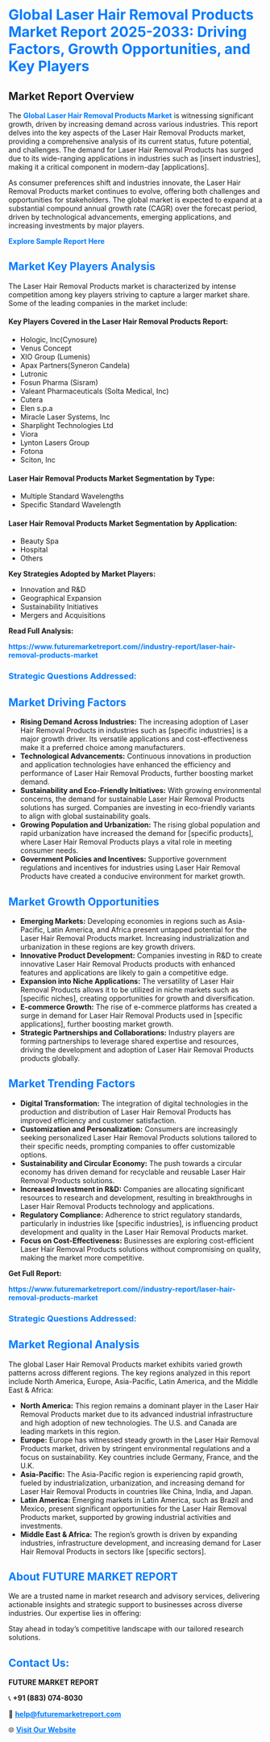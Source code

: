 <h1 style="color: #007BFF;">Global Laser Hair Removal Products Market Report 2025-2033: Driving Factors, Growth Opportunities, and Key Players</h1>

<section id="overview">
<h2>Market Report Overview</h2>
<p>The <a href="https://www.futuremarketreport.com//industry-report/laser-hair-removal-products-market" style="color: #007BFF; text-decoration: none;"><strong>Global Laser Hair Removal Products Market</strong></a> is witnessing significant growth, driven by increasing demand across various industries. This report delves into the key aspects of the Laser Hair Removal Products market, providing a comprehensive analysis of its current status, future potential, and challenges. The demand for Laser Hair Removal Products has surged due to its wide-ranging applications in industries such as [insert industries], making it a critical component in modern-day [applications].</p>
<p>As consumer preferences shift and industries innovate, the Laser Hair Removal Products market continues to evolve, offering both challenges and opportunities for stakeholders. The global market is expected to expand at a substantial compound annual growth rate (CAGR) over the forecast period, driven by technological advancements, emerging applications, and increasing investments by major players.</p>
</section>

<section id="overview">
<p><a href="https://www.futuremarketreport.com//request-sample/reportId=78212" style="color: #007BFF; text-decoration: none;"><strong>Explore Sample Report Here</strong></a></p>
</section>

<section id="key-players">
<h2 style="color: #007BFF;">Market Key Players Analysis</h2>
<p>The Laser Hair Removal Products market is characterized by intense competition among key players striving to capture a larger market share. Some of the leading companies in the market include:</p>
<h4>Key Players Covered in the Laser Hair Removal Products Report:</h4>
<ul><li>Hologic, Inc(Cynosure)</li><li>Venus Concept</li><li>XIO Group (Lumenis)</li><li>Apax Partners(Syneron Candela)</li><li>Lutronic</li><li>Fosun Pharma (Sisram)</li><li>Valeant Pharmaceuticals (Solta Medical, Inc)</li><li>Cutera</li><li>Elen s.p.a</li><li>Miracle Laser Systems, Inc</li><li>Sharplight Technologies Ltd</li><li>Viora</li><li>Lynton Lasers Group</li><li>Fotona</li><li>Sciton, Inc</li></ul>
<h4>Laser Hair Removal Products Market Segmentation by Type:</h4>
<ul><li>Multiple Standard Wavelengths</li><li>Specific Standard Wavelength</li></ul>

<h4>Laser Hair Removal Products Market Segmentation by Application:</h4>
<ul><li>Beauty Spa</li><li>Hospital</li><li>Others</li></ul>
<p><strong>Key Strategies Adopted by Market Players:</strong></p>
<ul>
<li>Innovation and R&D</li>
<li>Geographical Expansion</li>
<li>Sustainability Initiatives</li>
<li>Mergers and Acquisitions</li>
</ul>
</section>

<section>
<p><strong>Read Full Analysis: </strong></p><a href="https://www.futuremarketreport.com//industry-report/laser-hair-removal-products-market" style="color: #007BFF; text-decoration: none;"><strong>https://www.futuremarketreport.com//industry-report/laser-hair-removal-products-market</strong></a>
<h3 style="color: #007BFF;">Strategic Questions Addressed:</h3>
</section>

<section id="driving-factors">
<h2 style="color: #007BFF;">Market Driving Factors</h2>
<ul>
<li><strong>Rising Demand Across Industries:</strong> The increasing adoption of Laser Hair Removal Products in industries such as [specific industries] is a major growth driver. Its versatile applications and cost-effectiveness make it a preferred choice among manufacturers.</li>
<li><strong>Technological Advancements:</strong> Continuous innovations in production and application technologies have enhanced the efficiency and performance of Laser Hair Removal Products, further boosting market demand.</li>
<li><strong>Sustainability and Eco-Friendly Initiatives:</strong> With growing environmental concerns, the demand for sustainable Laser Hair Removal Products solutions has surged. Companies are investing in eco-friendly variants to align with global sustainability goals.</li>
<li><strong>Growing Population and Urbanization:</strong> The rising global population and rapid urbanization have increased the demand for [specific products], where Laser Hair Removal Products plays a vital role in meeting consumer needs.</li>
<li><strong>Government Policies and Incentives:</strong> Supportive government regulations and incentives for industries using Laser Hair Removal Products have created a conducive environment for market growth.</li>
</ul>
</section>

<section id="growth-opportunities">
<h2 style="color: #007BFF;">Market Growth Opportunities</h2>
<ul>
<li><strong>Emerging Markets:</strong> Developing economies in regions such as Asia-Pacific, Latin America, and Africa present untapped potential for the Laser Hair Removal Products market. Increasing industrialization and urbanization in these regions are key growth drivers.</li>
<li><strong>Innovative Product Development:</strong> Companies investing in R&D to create innovative Laser Hair Removal Products products with enhanced features and applications are likely to gain a competitive edge.</li>
<li><strong>Expansion into Niche Applications:</strong> The versatility of Laser Hair Removal Products allows it to be utilized in niche markets such as [specific niches], creating opportunities for growth and diversification.</li>
<li><strong>E-commerce Growth:</strong> The rise of e-commerce platforms has created a surge in demand for Laser Hair Removal Products used in [specific applications], further boosting market growth.</li>
<li><strong>Strategic Partnerships and Collaborations:</strong> Industry players are forming partnerships to leverage shared expertise and resources, driving the development and adoption of Laser Hair Removal Products products globally.</li>
</ul>
</section>

<section id="trending-factors">
<h2 style="color: #007BFF;">Market Trending Factors</h2>
<ul>
<li><strong>Digital Transformation:</strong> The integration of digital technologies in the production and distribution of Laser Hair Removal Products has improved efficiency and customer satisfaction.</li>
<li><strong>Customization and Personalization:</strong> Consumers are increasingly seeking personalized Laser Hair Removal Products solutions tailored to their specific needs, prompting companies to offer customizable options.</li>
<li><strong>Sustainability and Circular Economy:</strong> The push towards a circular economy has driven demand for recyclable and reusable Laser Hair Removal Products solutions.</li>
<li><strong>Increased Investment in R&D:</strong> Companies are allocating significant resources to research and development, resulting in breakthroughs in Laser Hair Removal Products technology and applications.</li>
<li><strong>Regulatory Compliance:</strong> Adherence to strict regulatory standards, particularly in industries like [specific industries], is influencing product development and quality in the Laser Hair Removal Products market.</li>
<li><strong>Focus on Cost-Effectiveness:</strong> Businesses are exploring cost-efficient Laser Hair Removal Products solutions without compromising on quality, making the market more competitive.</li>
</ul>
</section>

<section>
<p><strong>Get Full Report: </strong></p><a href="https://www.futuremarketreport.com//industry-report/laser-hair-removal-products-market" style="color: #007BFF; text-decoration: none;"><strong>https://www.futuremarketreport.com//industry-report/laser-hair-removal-products-market</strong></a>
<h3 style="color: #007BFF;">Strategic Questions Addressed:</h3>
</section>


<section id="regional-analysis">
<h2 style="color: #007BFF;">Market Regional Analysis</h2>
<p>The global Laser Hair Removal Products market exhibits varied growth patterns across different regions. The key regions analyzed in this report include North America, Europe, Asia-Pacific, Latin America, and the Middle East & Africa:</p>
<ul>
<li><strong>North America:</strong> This region remains a dominant player in the Laser Hair Removal Products market due to its advanced industrial infrastructure and high adoption of new technologies. The U.S. and Canada are leading markets in this region.</li>
<li><strong>Europe:</strong> Europe has witnessed steady growth in the Laser Hair Removal Products market, driven by stringent environmental regulations and a focus on sustainability. Key countries include Germany, France, and the U.K.</li>
<li><strong>Asia-Pacific:</strong> The Asia-Pacific region is experiencing rapid growth, fueled by industrialization, urbanization, and increasing demand for Laser Hair Removal Products in countries like China, India, and Japan.</li>
<li><strong>Latin America:</strong> Emerging markets in Latin America, such as Brazil and Mexico, present significant opportunities for the Laser Hair Removal Products market, supported by growing industrial activities and investments.</li>
<li><strong>Middle East & Africa:</strong> The region’s growth is driven by expanding industries, infrastructure development, and increasing demand for Laser Hair Removal Products in sectors like [specific sectors].</li>
</ul>
</section>

<footer>
<h2 style="color: #007BFF;">About FUTURE MARKET REPORT</h2>
<p>We are a trusted name in market research and advisory services, delivering actionable insights and strategic support to businesses across diverse industries. Our expertise lies in offering:</p>

<p>Stay ahead in today’s competitive landscape with our tailored research solutions.</p>

<h2 style="color: #007BFF;">Contact Us:</h2>
<p><strong>FUTURE MARKET REPORT</strong></p>
<p>📞 <strong>+91 (883) 074-8030</strong></p>
<p>📧 <strong><a href="mailto:help@futuremarketreport.com" style="color: #007BFF;">help@futuremarketreport.com</a></strong></p>
<p>🌐 <strong><a href="https://www.futuremarketreport.com/" style="color: #007BFF;">Visit Our Website</a></strong></p>
</footer>
